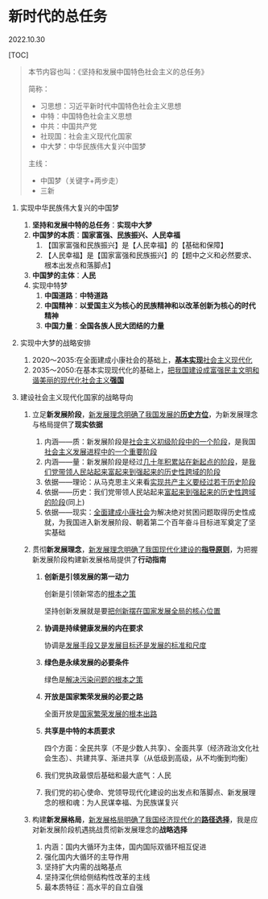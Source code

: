 # 新时代的总任务
2022.10.30

[TOC]

> 本节内容也叫：《坚持和发展中国特色社会主义的总任务》
>
> 简称：
>
> * 习思想：习近平新时代中国特色社会主义思想
> * 中特：中国特色社会主义思想
> * 中共：中国共产党
> * 社现国：社会主义现代化国家
> * 中大梦：中华民族伟大复兴中国梦
>
> 主线：
>
> * 中国梦（关键字+两步走）
> * 三新

1. 实现中华民族伟大复兴的中国梦

   1. **坚持和发展中特的总任务**：**实现中大梦**
   2. **中国梦的本质**：**国家富强、民族振兴、人民幸福**
      1. 【国家富强和民族振兴】是【人民幸福】的【基础和保障】
      2. 【人民幸福】是【国家富强和民族振兴】的【题中之义和必然要求、根本出发点和落脚点】
   3. **中国梦的主体**：**人民**
   4. 实现中特梦
      1. **中国道路**：**中特道路**
      2. **中国精神**：**以爱国主义为核心的民族精神和以改革创新为核心的时代精神**
      3. **中国力量**：**全国各族人民大团结的力量**

2. 实现中大梦的战略安排

   1. 2020～2035:在全面建成小康社会的基础上，<u>**基本实现**社会主义现代化</u>
   2. 2035～2050:在基本实现现代化的基础上，<u>把我国建设成富强民主文明和谐美丽的现代化社会主义**强国**</u>

3. 建设社会主义现代化国家的战略导向

   1. 立足**新发展阶段**，<u>新发展理念明确了我国发展的**历史方位**</u>，为新发展理念与格局提供了**现实依据**

      1. 内涵——质：新发展阶段是<u>社会主义初级阶段中的一个阶段</u>，是我国<u>社会主义发展进程中的一个重要阶段</u>
      2. 内涵——量：新发展阶段是经过<u>几十年积累站在新起点的阶段</u>，是<u>我们党带领人民站起来富起来到强起来的历史性跨域的阶段</u>
      3. 依据——理论：从马克思主义来看<u>实现共产主义要经过若干历史阶段</u>
      4. 依据——历史：我们党带领人民站起来<u>富起来到强起来的历史性跨域的阶段</u>(同上)
      5. 依据——现实：<u>全面建成小康社会</u>为解决绝对贫困问题取得历史性成就，为我国进入新发展阶段、朝着第二个百年奋斗目标进军奠定了坚实基础

   2. 贯彻**新发展理念**，<u>新发展理念明确了我国现代化建设的**指导原则**</u>，为把握新发展阶段构建新发展格局提供了**行动指南**

      1. **创新是引领发展的第一动力**

         创新是引领新常态的<u>根本之策</u>

         坚持创新发展就是要<u>把创新摆在国家发展全局的核心位置</u>

      2. **协调是持续健康发展的内在要求**

         协调是<u>发展手段又是发展目标还是发展的标准和尺度</u>

      3. **绿色是永续发展的必要条件**

         绿色是<u>解决污染问题的根本之策</u>

      4. **开放是国家繁荣发展的必要之路**

         全面开放是<u>国家繁荣发展的根本出路</u>

      5. **共享是中特的本质要求**

         四个方面：全民共享（不是少数人共享）、全面共享（经济政治文化社会生态）、共建共享、渐进共享（从低级到高级，从不均衡到均衡）

      6. 我们党执政最恨后基础和最大底气：人民

      7. 我们党的初心使命、党领导现代化建设的出发点和落脚点、新发展理念的根和魂：为人民谋幸福、为民族谋复兴

   3. 构建**新发展格局**，<u>新发展格局明确了我国经济现代化的**路径选择**</u>，我是应对新发展阶段机遇挑战贯彻新发展理念的**战略选择**

      1. 内涵：国内大循环为主体，国内国际双循环相互促进
      2. 强化国内大循环的主导作用
      3. 坚持扩大内需的战略基点
      4. 坚持深化供给侧结构性改革的主线
      5. 最本质特征：高水平的自立自强